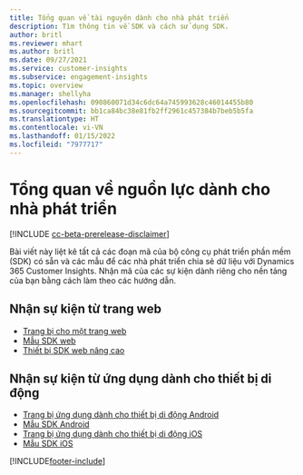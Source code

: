 ```yaml
---
title: Tổng quan về tài nguyên dành cho nhà phát triển
description: Tìm thông tin về SDK và cách sử dụng SDK.
author: britl
ms.reviewer: mhart
ms.author: britl
ms.date: 09/27/2021
ms.service: customer-insights
ms.subservice: engagement-insights
ms.topic: overview
ms.manager: shellyha
ms.openlocfilehash: 090860071d34c6dc64a745993628c46014455b80
ms.sourcegitcommit: bb1ca84bc38e81fb2ff2961c457384b7beb5b5fa
ms.translationtype: HT
ms.contentlocale: vi-VN
ms.lasthandoff: 01/15/2022
ms.locfileid: "7977717"
---
```

# <a name="developer-resources-overview"></a>Tổng quan về nguồn lực dành cho nhà phát triển

[!INCLUDE [cc-beta-prerelease-disclaimer](includes/cc-beta-prerelease-disclaimer.md)]

Bài viết này liệt kê tất cả các đoạn mã của bộ công cụ phát triển phần mềm (SDK) có sẵn và các mẫu để các nhà phát triển chia sẻ dữ liệu với Dynamics 365 Customer Insights. Nhận mã của các sự kiện dành riêng cho nền tảng của bạn bằng cách làm theo các hướng dẫn.

## <a name="capture-events-from-websites"></a>Nhận sự kiện từ trang web

- [Trang bị cho một trang web](instrument-website.md)
- [Mẫu SDK web](websdk-sample.md)
- [Thiết bị SDK web nâng cao](advanced-SDK-implementation.md)

## <a name="capture-events-from-mobile-apps"></a>Nhận sự kiện từ ứng dụng dành cho thiết bị di động

- [Trang bị ứng dụng dành cho thiết bị di động Android](get-started-android.md)
- [Mẫu SDK Android](androidsdk-sample.md)
- [Trang bị ứng dụng dành cho thiết bị di động iOS](get-started-ios.md)
- [Mẫu SDK iOS](iossdk-sample.md)

[!INCLUDE[footer-include](../includes/footer-banner.md)]
